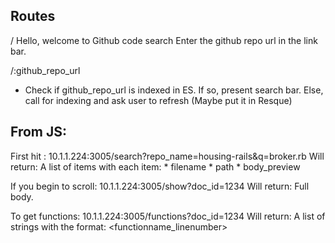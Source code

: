 Routes
--

/
Hello, welcome to Github code search
Enter the github repo url in the link bar. 


/:github_repo_url
* Check if github_repo_url is indexed in ES. 
	If so, present search bar. 
	Else, call for indexing and ask user to refresh (Maybe put it in Resque)

From JS:
--

First hit :
	10.1.1.224:3005/search?repo_name=housing-rails&q=broker.rb
Will return:
	A list of items with each item:
		* filename
		* path
		* body_preview

If you begin to scroll:
	10.1.1.224:3005/show?doc_id=1234
Will return:
	Full body.

To get functions:
	10.1.1.224:3005/functions?doc_id=1234
Will return:
	A list of strings with the format:
		<functionname_linenumber>




